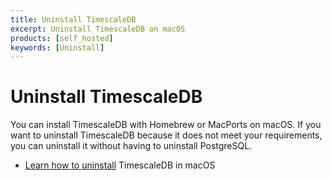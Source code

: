 ```yaml
---
title: Uninstall TimescaleDB
excerpt: Uninstall TimescaleDB on macOS
products: [self_hosted]
keywords: [Uninstall]
---
```


# Uninstall TimescaleDB

You can install TimescaleDB with Homebrew or MacPorts on macOS. If you want to
uninstall TimescaleDB because it does not meet your requirements, you can
uninstall it without having to uninstall PostgreSQL.

*   [Learn how to uninstall][uninstall-timescaledb] TimescaleDB in macOS

[uninstall-timescaledb]: /timescaledb/:currentVersion:/how-to-guides/uninstall/
